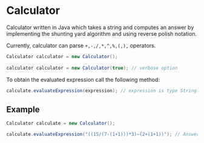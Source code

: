 # Calculator
Calculator written in Java which takes a string and computes an answer by implementing the shunting yard algorithm and using reverse polish notation.

Currently, calculator can parse ```+,-,/,*,^,%,(,),``` operators.

```java
Calculator calculator = new Calculator();
    
calculator calculator = new Calculator(true); // verbose option
```

To obtain the evaluated expression call the following method:

```java
calculate.evaluateExpression(expression); // expression is type String 
```

Example
---

```java
Calculator calculate = new Calculator();

calculate.evaluateExpression("((15/(7-(1+1)))*3)−(2+(1+1))"); // Answer 5.0
```
